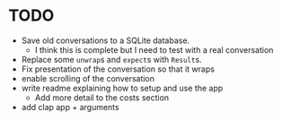 # TODO

- Save old conversations to a SQLite database.
  - I think this is complete but I need to test with a real conversation
- Replace some `unwrap`s and `expect`s with `Result`s.
- Fix presentation of the conversation so that it wraps
- enable scrolling of the conversation
- write readme explaining how to setup and use the app
  - Add more detail to the costs section
- add clap app + arguments
